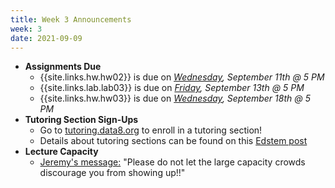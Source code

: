 ```yaml
---
title: Week 3 Announcements
week: 3
date: 2021-09-09
---
```


* **Assignments Due**
    * {{site.links.hw.hw02}} is due on *<u>Wednesday</u>, September 11th @ 5 PM*
    * {{site.links.lab.lab03}} is due on *<u>Friday</u>, September 13th @ 5 PM*
    * {{site.links.hw.hw03}} is due on *<u>Wednesday</u>, September 18th @ 5 PM*
* **Tutoring Section Sign-Ups**
    * Go to [tutoring.data8.org](https://tutoring.data8.org/) to enroll in a tutoring section!
    * Details about tutoring sections can be found on this [Edstem post](https://edstem.org/us/courses/64093/discussion/5231678)
* **Lecture Capacity**
    * [Jeremy's message:](https://edstem.org/us/courses/64093/discussion/5224679) "Please do not let the large capacity crowds discourage you from showing up!!"
   